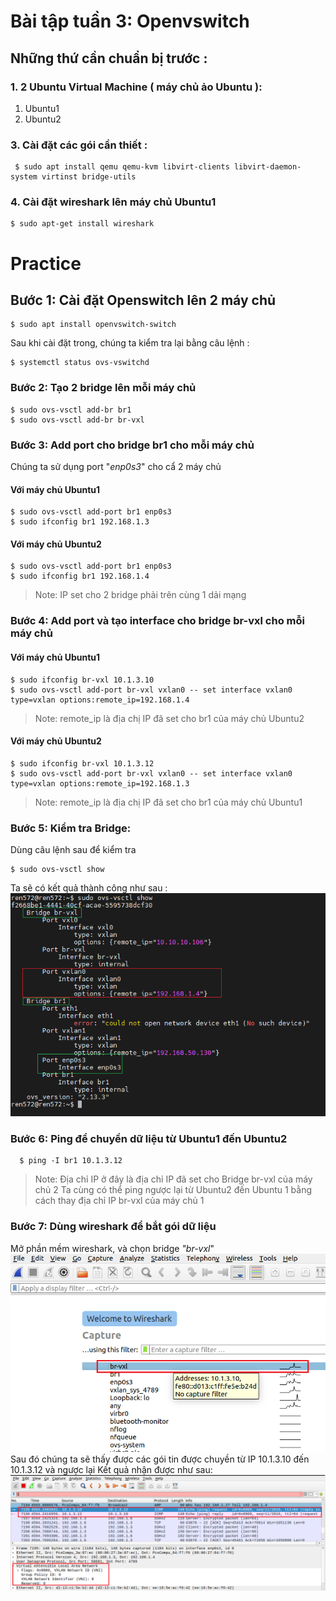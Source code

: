 
#  Bài tập tuần 3: Openvswitch

##  Những thứ cần chuẩn bị trước : 
### 1. 2 Ubuntu Virtual Machine ( máy chủ ảo Ubuntu ):
1. Ubuntu1
2. Ubuntu2
### 3. Cài đặt các gói cần thiết :
```
 $ sudo apt install qemu qemu-kvm libvirt-clients libvirt-daemon-system virtinst bridge-utils 
```
### 4. Cài đặt wireshark lên máy chủ Ubuntu1

    $ sudo apt-get install wireshark

# Practice 
## Bước 1: Cài đặt Openswitch lên 2 máy chủ
```
$ sudo apt install openvswitch-switch
```
Sau khi cài đặt trong, chúng ta kiểm tra lại bằng câu lệnh :
```
$ systemctl status ovs-vswitchd
```
### Bước 2: Tạo 2 bridge lên mỗi máy chủ
```
$ sudo ovs-vsctl add-br br1
$ sudo ovs-vsctl add-br br-vxl
```
### Bước 3: Add port cho bridge br1 cho mỗi máy chủ
Chúng ta sử dụng port "*enp0s3*" cho cẩ 2 máy chủ
#### Với máy chủ Ubuntu1
```
$ sudo ovs-vsctl add-port br1 enp0s3
$ sudo ifconfig br1 192.168.1.3
```
#### Với máy chủ Ubuntu2
```
$ sudo ovs-vsctl add-port br1 enp0s3
$ sudo ifconfig br1 192.168.1.4
```

> Note: IP set cho 2 bridge phải trên cùng 1 dải mạng

### Bước 4: Add port và tạo interface cho bridge br-vxl cho mỗi máy chủ
#### Với máy chủ Ubuntu1
```
$ sudo ifconfig br-vxl 10.1.3.10
$ sudo ovs-vsctl add-port br-vxl vxlan0 -- set interface vxlan0 type=vxlan options:remote_ip=192.168.1.4
```

> Note: remote_ip là địa chị IP đã set cho br1 của máy chủ Ubuntu2
#### Với máy chủ Ubuntu2
```
$ sudo ifconfig br-vxl 10.1.3.12
$ sudo ovs-vsctl add-port br-vxl vxlan0 -- set interface vxlan0 type=vxlan options:remote_ip=192.168.1.3
```
> Note: remote_ip là địa chị IP đã set cho br1 của máy chủ Ubuntu1
### Bước 5: Kiểm tra Bridge:
Dùng câu lệnh sau để kiểm tra
```
$ sudo ovs-vsctl show
```
Ta sẽ có kết quả thành công như sau :
<img src="./img/kiemTraBridge.png">
### Bước 6: Ping để chuyền dữ liệu từ Ubuntu1 đến Ubuntu2 
```
  $ ping -I br1 10.1.3.12
```
> Note: Địa chỉ IP ở đây là địa chỉ IP đã set cho Bridge br-vxl của máy chủ 2
Ta cùng có thể ping ngược lại từ Ubuntu2 đến Ubuntu 1 bằng cách thay địa chỉ IP br-vxl của máy chủ 1
### Bước 7: Dùng wireshark để bắt gói dữ liệu
Mở phần mềm wireshark, và chọn bridge *"br-vxl*"
<img src="./img/chonBridgeTrongWS.png">
Sau đó chúng ta sẽ thấy được các gói tin được chuyền từ IP 10.1.3.10 đến 10.1.3.12 và ngược lại
Kết quả nhận được như sau:
<img src="./img/resultWS.png">